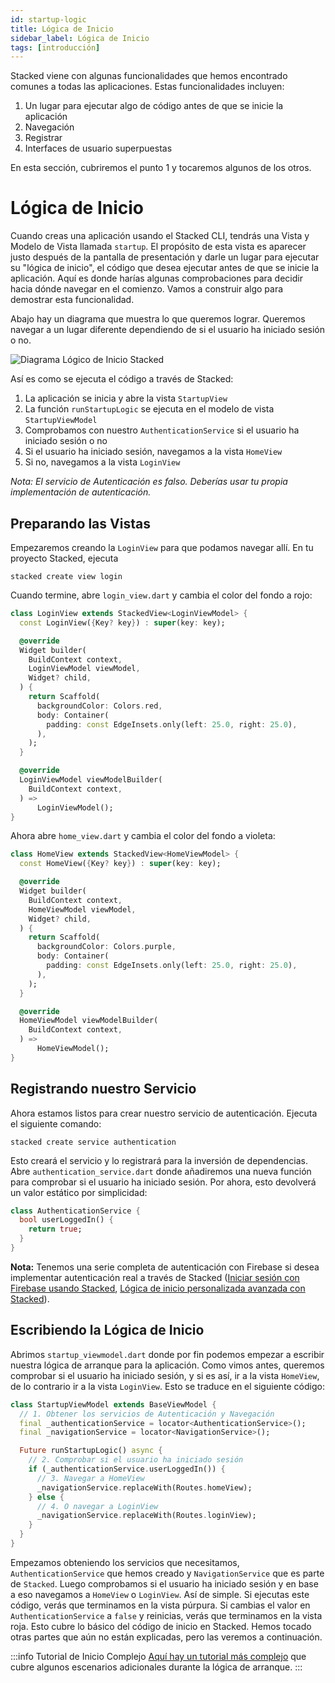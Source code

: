 ```yaml
---
id: startup-logic
title: Lógica de Inicio
sidebar_label: Lógica de Inicio
tags: [introducción]
---
```


Stacked viene con algunas funcionalidades que hemos encontrado comunes a todas las aplicaciones. Estas funcionalidades incluyen:

1. Un lugar para ejecutar algo de código antes de que se inicie la aplicación
2. Navegación
3. Registrar
4. Interfaces de usuario superpuestas

En esta sección, cubriremos el punto 1 y tocaremos algunos de los otros.


# Lógica de Inicio

Cuando creas una aplicación usando el Stacked CLI, tendrás una Vista y Modelo de Vista llamada `startup`. El propósito de esta vista es aparecer justo después de la pantalla de presentación y darle un lugar para ejecutar su "lógica de inicio", el código que desea ejecutar antes de que se inicie la aplicación. Aquí es donde harías algunas comprobaciones para decidir hacia dónde navegar en el comienzo. Vamos a construir algo para demostrar esta funcionalidad.

Abajo hay un diagrama que muestra lo que queremos lograr. Queremos navegar a un lugar diferente dependiendo de si el usuario ha iniciado sesión o no.

![Diagrama Lógico de Inicio Stacked](/img/getting-started/02-startup-flow.png)

Así es como se ejecuta el código a través de Stacked:

1. La aplicación se inicia y abre la vista `StartupView`
2. La función `runStartupLogic` se ejecuta en el modelo de vista `StartupViewModel`
3. Comprobamos con nuestro `AuthenticationService` si el usuario ha iniciado sesión o no
4. Si el usuario ha iniciado sesión, navegamos a la vista `HomeView`
5. Si no, navegamos a la vista `LoginView`

_Nota: El servicio de Autenticación es falso. Deberías usar tu propia implementación de autenticación._


## Preparando las Vistas

Empezaremos creando la `LoginView` para que podamos navegar allí. En tu proyecto Stacked, ejecuta

```shell
stacked create view login
```

Cuando termine, abre `login_view.dart` y cambia el color del fondo a rojo:

```dart
class LoginView extends StackedView<LoginViewModel> {
  const LoginView({Key? key}) : super(key: key);

  @override
  Widget builder(
    BuildContext context,
    LoginViewModel viewModel,
    Widget? child,
  ) {
    return Scaffold(
      backgroundColor: Colors.red,
      body: Container(
        padding: const EdgeInsets.only(left: 25.0, right: 25.0),
      ),
    );
  }

  @override
  LoginViewModel viewModelBuilder(
    BuildContext context,
  ) =>
      LoginViewModel();
}
```

Ahora abre `home_view.dart` y cambia el color del fondo a violeta:

```dart
class HomeView extends StackedView<HomeViewModel> {
  const HomeView({Key? key}) : super(key: key);

  @override
  Widget builder(
    BuildContext context,
    HomeViewModel viewModel,
    Widget? child,
  ) {
    return Scaffold(
      backgroundColor: Colors.purple,
      body: Container(
        padding: const EdgeInsets.only(left: 25.0, right: 25.0),
      ),
    );
  }

  @override
  HomeViewModel viewModelBuilder(
    BuildContext context,
  ) =>
      HomeViewModel();
}
```


## Registrando nuestro Servicio

Ahora estamos listos para crear nuestro servicio de autenticación. Ejecuta el siguiente comando:

```shell
stacked create service authentication
```

Esto creará el servicio y lo registrará para la inversión de dependencias. Abre `authentication_service.dart` donde añadiremos una nueva función para comprobar si el usuario ha iniciado sesión. Por ahora, esto devolverá un valor estático por simplicidad:

```dart
class AuthenticationService {
  bool userLoggedIn() {
    return true;
  }
}
```

**Nota:** Tenemos una serie completa de autenticación con Firebase si desea implementar autenticación real a través de Stacked ([Iniciar sesión con Firebase usando Stacked](https://www.filledstacks.com/post/sign-in-with-google-or-apple-sign-in-using-flutter/), [Lógica de inicio personalizada avanzada con Stacked](https://www.filledstacks.com/post/practical-guide-to-unit-testing-in-flutter/#writing-a-unit-test)).


## Escribiendo la Lógica de Inicio

Abrimos `startup_viewmodel.dart` donde por fin podemos empezar a escribir nuestra lógica de arranque para la aplicación. Como vimos antes, queremos comprobar si el usuario ha iniciado sesión, y si es así, ir a la vista `HomeView`, de lo contrario ir a la vista `LoginView`. Esto se traduce en el siguiente código:

```dart
class StartupViewModel extends BaseViewModel {
  // 1. Obtener los servicios de Autenticación y Navegación
  final _authenticationService = locator<AuthenticationService>();
  final _navigationService = locator<NavigationService>();

  Future runStartupLogic() async {
    // 2. Comprobar si el usuario ha iniciado sesión
    if (_authenticationService.userLoggedIn()) {
      // 3. Navegar a HomeView
      _navigationService.replaceWith(Routes.homeView);
    } else {
      // 4. O navegar a LoginView
      _navigationService.replaceWith(Routes.loginView);
    }
  }
}
```

Empezamos obteniendo los servicios que necesitamos, `AuthenticationService` que hemos creado y `NavigationService` que es parte de `Stacked`. Luego comprobamos si el usuario ha iniciado sesión y en base a eso navegamos a `HomeView` o `LoginView`. Así de simple. Si ejecutas este código, verás que terminamos en la vista púrpura. Si cambias el valor en `AuthenticationService` a `false` y reinicias, verás que terminamos en la vista roja. Esto cubre lo básico del código de inicio en Stacked. Hemos tocado otras partes que aún no están explicadas, pero las veremos a continuación.

:::info Tutorial de Inicio Complejo
[Aquí hay un tutorial más complejo](https://www.filledstacks.com/post/practical-guide-to-unit-testing-in-flutter/#writing-a-unit-test) que cubre algunos escenarios adicionales durante la lógica de arranque.
:::